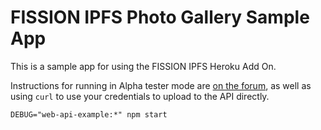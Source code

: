 # FISSION IPFS Photo Gallery Sample App

This is a sample app for using the FISSION IPFS Heroku Add On.

Instructions for running in Alpha tester mode are [on the forum](https://talk.fission.codes/t/ipfs-photo-gallery-in-alpha-mode/197), as well as using `curl` to use your credentials to upload to the API directly.


```
DEBUG="web-api-example:*" npm start
```

<!-- [![Deploy](https://www.herokucdn.com/deploy/button.svg)](https://heroku.com/deploy) -->
